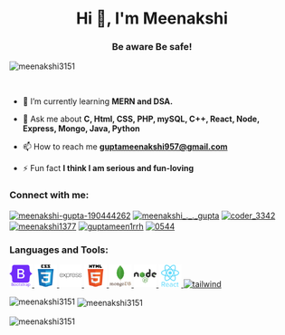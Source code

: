 <h1 align="center">Hi 👋, I'm Meenakshi</h1>

<h3 align="center">Be aware Be safe!</h3>


<!-- ![gif](https://github.com/meenakshi3151/meenakshi3151/assets/125037000/59f08c80-4922-475b-8c2c-e3d7c7dd1e3b) -->
<p align="left"> <img src="https://komarev.com/ghpvc/?username=meenakshi3151&label=Profile%20views&color=0e75b6&style=flat" alt="meenakshi3151" /> </p>

<p align="left"> <a href="https://twitter.com/" target="blank"><img src="https://img.shields.io/twitter/follow/?logo=twitter&style=for-the-badge" alt="" /></a> </p>

- 🌱 I’m currently learning **MERN and DSA.**

- 💬 Ask me about **C, Html, CSS, PHP, mySQL, C++, React, Node, Express, Mongo, Java, Python**

- 📫 How to reach me **guptameenakshi957@gmail.com**

- ⚡ Fun fact **I think I am serious and fun-loving**

<h3 align="left">Connect with me:</h3>
<p align="left">
<a href="https://linkedin.com/in/meenakshi-gupta-190444262" target="blank"><img align="center" src="https://raw.githubusercontent.com/rahuldkjain/github-profile-readme-generator/master/src/images/icons/Social/linked-in-alt.svg" alt="meenakshi-gupta-190444262" height="30" width="40" /></a>
<a href="https://instagram.com/meenakshi_._._gupta" target="blank"><img align="center" src="https://raw.githubusercontent.com/rahuldkjain/github-profile-readme-generator/master/src/images/icons/Social/instagram.svg" alt="meenakshi_._._gupta" height="30" width="40" /></a>
<a href="https://codeforces.com/profile/coder_3342" target="blank"><img align="center" src="https://raw.githubusercontent.com/rahuldkjain/github-profile-readme-generator/master/src/images/icons/Social/codeforces.svg" alt="coder_3342" height="30" width="40" /></a>
<a href="https://www.leetcode.com/meenakshi1377" target="blank"><img align="center" src="https://raw.githubusercontent.com/rahuldkjain/github-profile-readme-generator/master/src/images/icons/Social/leet-code.svg" alt="meenakshi1377" height="30" width="40" /></a>
<a href="https://auth.geeksforgeeks.org/user/guptameen1rrh" target="blank"><img align="center" src="https://raw.githubusercontent.com/rahuldkjain/github-profile-readme-generator/master/src/images/icons/Social/geeks-for-geeks.svg" alt="guptameen1rrh" height="30" width="40" /></a>
<a href="https://discord.gg/0544" target="blank"><img align="center" src="https://raw.githubusercontent.com/rahuldkjain/github-profile-readme-generator/master/src/images/icons/Social/discord.svg" alt="0544" height="30" width="40" /></a>
</p>

<h3 align="left">Languages and Tools:</h3>
<p align="left"> <a href="https://getbootstrap.com" target="_blank" rel="noreferrer"> <img src="https://raw.githubusercontent.com/devicons/devicon/master/icons/bootstrap/bootstrap-plain-wordmark.svg" alt="bootstrap" width="40" height="40"/> </a> <a href="https://www.w3schools.com/css/" target="_blank" rel="noreferrer"> <img src="https://raw.githubusercontent.com/devicons/devicon/master/icons/css3/css3-original-wordmark.svg" alt="css3" width="40" height="40"/> </a> <a href="https://expressjs.com" target="_blank" rel="noreferrer"> <img src="https://raw.githubusercontent.com/devicons/devicon/master/icons/express/express-original-wordmark.svg" alt="express" width="40" height="40"/> </a> <a href="https://www.w3.org/html/" target="_blank" rel="noreferrer"> <img src="https://raw.githubusercontent.com/devicons/devicon/master/icons/html5/html5-original-wordmark.svg" alt="html5" width="40" height="40"/> </a> <a href="https://www.mongodb.com/" target="_blank" rel="noreferrer"> <img src="https://raw.githubusercontent.com/devicons/devicon/master/icons/mongodb/mongodb-original-wordmark.svg" alt="mongodb" width="40" height="40"/> </a> <a href="https://nodejs.org" target="_blank" rel="noreferrer"> <img src="https://raw.githubusercontent.com/devicons/devicon/master/icons/nodejs/nodejs-original-wordmark.svg" alt="nodejs" width="40" height="40"/> </a> <a href="https://reactjs.org/" target="_blank" rel="noreferrer"> <img src="https://raw.githubusercontent.com/devicons/devicon/master/icons/react/react-original-wordmark.svg" alt="react" width="40" height="40"/> </a> <a href="https://tailwindcss.com/" target="_blank" rel="noreferrer"> <img src="https://www.vectorlogo.zone/logos/tailwindcss/tailwindcss-icon.svg" alt="tailwind" width="40" height="40"/> </a> </p>

<p><img align="left" src="https://github-readme-stats.vercel.app/api/top-langs?username=meenakshi3151&show_icons=true&locale=en&layout=compact" alt="meenakshi3151" /></p>

<p>&nbsp;<img align="center" src="https://github-readme-stats.vercel.app/api?username=meenakshi3151&show_icons=true&locale=en" alt="meenakshi3151" /></p>

<p><img align="center" src="https://github-readme-streak-stats.herokuapp.com/?user=meenakshi3151&" alt="meenakshi3151" /></p>
